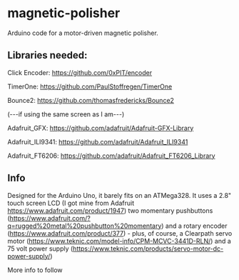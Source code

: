 # magnetic-polisher
Arduino code for a motor-driven magnetic polisher. 

## Libraries needed:

Click Encoder: https://github.com/0xPIT/encoder

TimerOne: https://github.com/PaulStoffregen/TimerOne

Bounce2: https://github.com/thomasfredericks/Bounce2

(---if using the same screen as I am---)

Adafruit_GFX: https://github.com/adafruit/Adafruit-GFX-Library

Adafruit_ILI9341: https://github.com/adafruit/Adafruit_ILI9341

Adafruit_FT6206: https://github.com/adafruit/Adafruit_FT6206_Library


## Info
Designed for the Arduino Uno, it barely fits on an ATMega328.  It uses a 2.8" touch screen LCD (I got mine from Adafruit https://www.adafruit.com/product/1947) two momentary pushbuttons (https://www.adafruit.com/?q=rugged%20metal%20pushbutton%20momentary) and a rotary encoder (https://www.adafruit.com/product/377) - plus, of course, a Clearpath servo motor (https://www.teknic.com/model-info/CPM-MCVC-3441D-RLN/) and a 75 volt power supply (https://www.teknic.com/products/servo-motor-dc-power-supply/)

More info to follow

